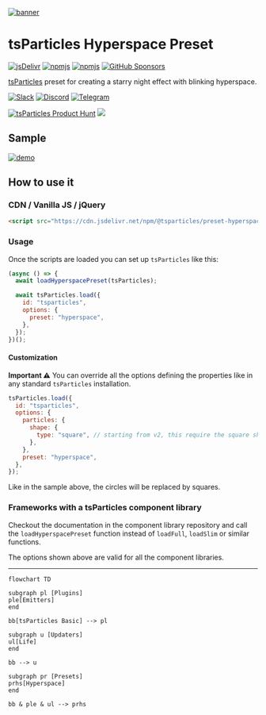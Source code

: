 [![banner](https://particles.js.org/images/banner3.png)](https://particles.js.org)

# tsParticles Hyperspace Preset

[![jsDelivr](https://data.jsdelivr.com/v1/package/npm/@tsparticles/preset-hyperspace/badge)](https://www.jsdelivr.com/package/npm/@tsparticles/preset-hyperspace) [![npmjs](https://badge.fury.io/js/@tsparticles/preset-hyperspace.svg)](https://www.npmjs.com/package/@tsparticles/preset-hyperspace) [![npmjs](https://img.shields.io/npm/dt/@tsparticles/preset-hyperspace)](https://www.npmjs.com/package/@tsparticles/preset-hyperspace) [![GitHub Sponsors](https://img.shields.io/github/sponsors/matteobruni)](https://github.com/sponsors/matteobruni)

[tsParticles](https://github.com/tsparticles/tsparticles) preset for creating a starry night effect with blinking
hyperspace.

[![Slack](https://particles.js.org/images/slack.png)](https://join.slack.com/t/tsparticles/shared_invite/enQtOTcxNTQxNjQ4NzkxLWE2MTZhZWExMWRmOWI5MTMxNjczOGE1Yjk0MjViYjdkYTUzODM3OTc5MGQ5MjFlODc4MzE0N2Q1OWQxZDc1YzI) [![Discord](https://particles.js.org/images/discord.png)](https://discord.gg/hACwv45Hme) [![Telegram](https://particles.js.org/images/telegram.png)](https://t.me/tsparticles)

[![tsParticles Product Hunt](https://api.producthunt.com/widgets/embed-image/v1/featured.svg?post_id=186113&theme=light)](https://www.producthunt.com/posts/tsparticles?utm_source=badge-featured&utm_medium=badge&utm_souce=badge-tsparticles") <a href="https://www.buymeacoffee.com/matteobruni"><img src="https://img.buymeacoffee.com/button-api/?text=Buy me a beer&emoji=🍺&slug=matteobruni&button_colour=5F7FFF&font_colour=ffffff&font_family=Arial&outline_colour=000000&coffee_colour=FFDD00"></a>

## Sample

[![demo](https://raw.githubusercontent.com/tsparticles/tsparticles/main/presets/hyperspace/images/sample.png)](https://particles.js.org/samples/presets/hyperspace)

## How to use it

### CDN / Vanilla JS / jQuery

```html
<script src="https://cdn.jsdelivr.net/npm/@tsparticles/preset-hyperspace@3/tsparticles.preset.hyperspace.bundle.min.js"></script>
```

### Usage

Once the scripts are loaded you can set up `tsParticles` like this:

```javascript
(async () => {
  await loadHyperspacePreset(tsParticles);

  await tsParticles.load({
    id: "tsparticles",
    options: {
      preset: "hyperspace",
    },
  });
})();
```

#### Customization

**Important ⚠️**
You can override all the options defining the properties like in any standard `tsParticles` installation.

```javascript
tsParticles.load({
  id: "tsparticles",
  options: {
    particles: {
      shape: {
        type: "square", // starting from v2, this require the square shape script
      },
    },
    preset: "hyperspace",
  },
});
```

Like in the sample above, the circles will be replaced by squares.

### Frameworks with a tsParticles component library

Checkout the documentation in the component library repository and call the `loadHyperspacePreset` function instead of `loadFull`, `loadSlim` or similar functions.

The options shown above are valid for all the component libraries.

---

```mermaid
flowchart TD

subgraph pl [Plugins]
ple[Emitters]
end

bb[tsParticles Basic] --> pl

subgraph u [Updaters]
ul[Life]
end

bb --> u

subgraph pr [Presets]
prhs[Hyperspace]
end

bb & ple & ul --> prhs
```
